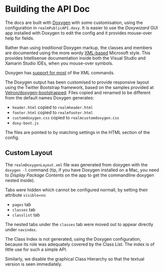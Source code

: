 Building the API Doc
====================

The docs are built with [Doxygen](http://www.doxygen.org) with some customisation, using the configuration in `realmPublicAPI.doxy`. It is easier to use the _Doxywizard_ GUI app installed with Doxygen to edit the config and it provides mouse-over help for fields.

Rather than using _traditional_ Doxygen markup, the classes and members are documented using the more wordy [XML-based](https://msdn.microsoft.com/en-us/library/b2s063f7.aspx) Microsoft style. This provides Intellisense documentation inside both the Visual Studio and Xamarin Studio IDEs, when you mouse-over symbols.

Doxygen has [support for most](http://www.stack.nl/~dimitri/doxygen/manual/xmlcmds.html) of the XML commands.

The Doxygen output has been customised to provide responsive layout using the Twitter Bootstrap framework, based on the samples provided at [Velron/doxygen-bootstrapped](https://github.com/Velron/doxygen-bootstrapped/). Files copied and renamed to be different from the default names Doxygen generates:

* `header.html` copied to `realmheader.html`
* `footer.html` copied to `realmfooter.html`
* `customdoxygen.css` copied to `realmcustomdoxygen.css`
* `doxy-boot.js`

The files are pointed to by matching settings in the HTML section of the config.

## Custom Layout
The `realmDoxygenLayout.xml` file was generated from doxygen with the `doxygen -l` command (tip, if you have Doxygen installed on a Mac, you need to _Display Package Contents_ on the app to get the commandline doxygen nested inside).

Tabs were hidden which cannot be configured normall, by setting their attribute `visible=no`:

* `pages` tab
* `classes` tab
* `classlist` tab

The nested tabs under the `classes` tab were moved out to appear directly under `navindex`.

The Class Index is not generated, using the Doxygen configuration, because its role was adequately covered by the Class List. The index is of little use for such a simple API.

Similarly, we disable the graphical Class Hierarchy so that the textual version is seen immediately.